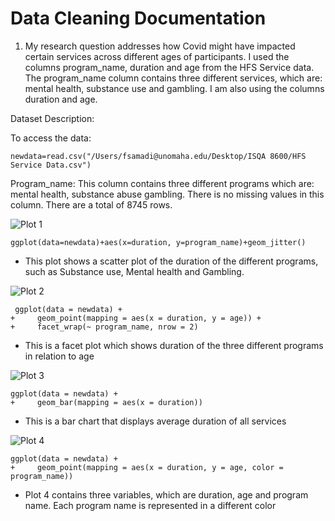 # Data Cleaning Documentation

1. My research question addresses how Covid might have impacted certain services across different ages of participants. I used the columns program_name, duration and age from the HFS Service data. The program_name column contains three different services, which are: mental health, substance use and gambling. I am also using the columns duration and age. 

Dataset Description:

To access the data:

```
newdata=read.csv("/Users/fsamadi@unomaha.edu/Desktop/ISQA 8600/HFS Service Data.csv")
```

Program_name: This column contains three different programs which are: mental health, substance abuse gambling. There is no missing values in this column. There are a total of 8745 rows. 




![Plot 1](Rplot01.png)

```
ggplot(data=newdata)+aes(x=duration, y=program_name)+geom_jitter()
```

- This plot shows a scatter plot of the duration of the different programs, such as Substance use, Mental health and Gambling. 


![Plot 2](Rplot02.png)

```
 ggplot(data = newdata) + 
+     geom_point(mapping = aes(x = duration, y = age)) + 
+     facet_wrap(~ program_name, nrow = 2)
```

- This is a facet plot which shows duration of the three different programs in relation to age


![Plot 3](Rplot03.png)

```
ggplot(data = newdata) + 
+     geom_bar(mapping = aes(x = duration))
```

- This is a bar chart that displays average duration of all services


![Plot 4](Rplot04.png)

```
ggplot(data = newdata) + 
+     geom_point(mapping = aes(x = duration, y = age, color = program_name))
```

- Plot 4 contains three variables, which are duration, age and program name. Each program name is represented in a different color 
